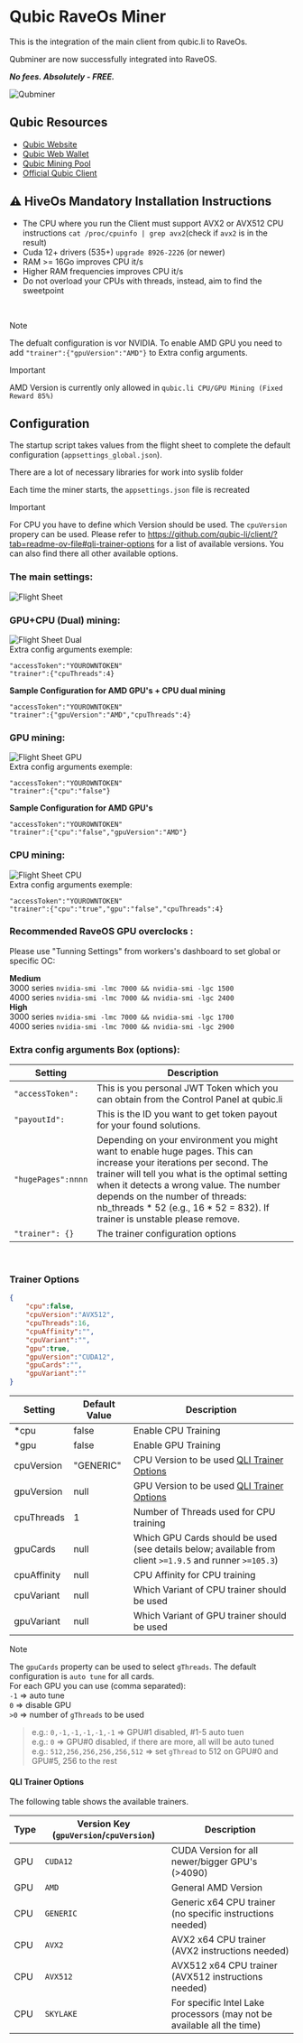 # Qubic RaveOs Miner
This is the integration of the main client from qubic.li to RaveOs.

Qubminer are now successfully integrated into RaveOS.

***No fees. Absolutely - FREE.***

![Qubminer](/img/Header.png)

## Qubic Resources

- [Qubic Website](https://web.qubic.li/)
- [Qubic Web Wallet](https://wallet.qubic.li/)
- [Qubic Mining Pool](https://app.qubic.li/public/)
- [Official Qubic Client](https://github.com/qubic-li/client?tab=readme-ov-file#download)

## :warning: HiveOs Mandatory Installation Instructions
- The CPU where you run the Client must support AVX2 or AVX512 CPU instructions
`cat /proc/cpuinfo | grep avx2`(check if `avx2` is in the result)
- Cuda 12+ drivers (535+)
`upgrade 8926-2226` (or newer)
- RAM >= 16Go improves CPU it/s
- Higher RAM frequencies improves CPU it/s
- Do not overload your CPUs with threads, instead, aim to find the sweetpoint

<br>

> [!NOTE]
> The defualt configuration is vor NVIDIA. To enable AMD GPU you need to add `"trainer":{"gpuVersion":"AMD"}` to Extra config arguments.

> [!IMPORTANT]
> AMD Version is currently only allowed in `qubic.li CPU/GPU Mining (Fixed Reward 85%)`


## Configuration
The startup script takes values from the flight sheet to complete the default configuration (`appsettings_global.json`).

There are a lot of necessary libraries for work into syslib folder

Each time the miner starts, the `appsettings.json` file is recreated

> [!IMPORTANT]
> For CPU you have to define which Version should be used. The `cpuVersion` propery can be used. Please refer to https://github.com/qubic-li/client/?tab=readme-ov-file#qli-trainer-options for a list of available versions. You can also find there all other available options.

### The main settings:
![Flight Sheet](/img/FlightSheet.png)

### GPU+CPU (Dual) mining:
![Flight Sheet Dual](/img/FlightSheetDual.png)
<br>
Extra config arguments exemple:
```
"accessToken":"YOUROWNTOKEN"
"trainer":{"cpuThreads":4}
```

**Sample Configuration for AMD GPU's + CPU dual mining**
```
"accessToken":"YOUROWNTOKEN"
"trainer":{"gpuVersion":"AMD","cpuThreads":4}
```

### GPU mining:
![Flight Sheet GPU](/img/FlightSheetGPU.png)
<br>
Extra config arguments exemple:
```
"accessToken":"YOUROWNTOKEN"
"trainer":{"cpu":"false"}
```

**Sample Configuration for AMD GPU's**
```
"accessToken":"YOUROWNTOKEN"
"trainer":{"cpu":"false","gpuVersion":"AMD"}
```

### CPU mining:
![Flight Sheet CPU](/img/FlightSheetCPU.png)
<br>
Extra config arguments exemple:
```
"accessToken":"YOUROWNTOKEN"
"trainer":{"cpu":"true","gpu":"false","cpuThreads":4}
```

### Recommended RaveOS GPU overclocks :  

Please use "Tunning Settings" from workers's dashboard to set global or specific OC:

**Medium**  
3000 series ```nvidia-smi -lmc 7000 && nvidia-smi -lgc 1500```  
4000 series ```nvidia-smi -lmc 7000 && nvidia-smi -lgc 2400```  
**High**  
3000 series ```nvidia-smi -lmc 7000 && nvidia-smi -lgc 1700```  
4000 series ```nvidia-smi -lmc 7000 && nvidia-smi -lgc 2900```  


### Extra config arguments Box (options):

| Setting | Description                                                                                                                                                                                                                                  |
| ---- |----------------------------------------------------------------------------------------------------------------------------------------------------------------------------------------------------------------------------------------------|
| ```"accessToken":``` | This is you personal JWT Token which you can obtain from the Control Panel at qubic.li                                                                                                                                                       |
| ```"payoutId":``` | This is the ID you want to get token payout for your found solutions.                                                                                                                                                                        |
| ```"hugePages":nnnn``` | Depending on your environment you might want to enable huge pages. This can increase your iterations per second. The trainer will tell you what is the optimal setting when it detects a wrong value. The number depends on the number of threads: nb_threads * 52 (e.g., 16 * 52 = 832). If trainer is unstable please remove.|
| ```"trainer": {}```  | The trainer configuration options                                                                                                                                                                                                 |

<br>

### Trainer Options

```json
{
	"cpu":false,
	"cpuVersion":"AVX512",
	"cpuThreads":16,
	"cpuAffinity":"",
	"cpuVariant":"",
	"gpu":true,
	"gpuVersion":"CUDA12",
	"gpuCards":"",
	"gpuVariant":""
}
```

|  Setting 	|  Default Value 	|  Description 	|
|---	|---	|---	|
|  *cpu 	|  false	|  Enable CPU Training	|
|  *gpu 	|  false	|  Enable GPU Training	|
|  cpuVersion 	|  "GENERIC"	|  CPU Version to be used [QLI Trainer Options](#qli-trainer-options)	|
|  gpuVersion 	|  null	|  GPU Version to be used [QLI Trainer Options](#qli-trainer-options)	|
|  cpuThreads 	|  1	|  Number of Threads used for CPU training	|
|  gpuCards 	|  null	|  Which GPU Cards should be used (see details below; available from client `>=1.9.5` and runner `>=105.3`)	|
|  cpuAffinity	|  null	|  CPU Affinity for CPU training	|
|  cpuVariant 	|  null	|  Which Variant of CPU trainer should be used	|
|  gpuVariant 	|  null	|  Which Variant of GPU trainer should be used	|

> [!NOTE]
> The `gpuCards` property can be used to select `gThreads`. The default configuration is `auto tune` for all cards.<br>
> For each GPU you can use (comma separated):<br>
> `-1` => auto tune<br>
>  `0` => disable GPU<br>
> `>0` => number of `gThreads` to be used<br>
> >e.g.: `0,-1,-1,-1,-1,-1` => GPU#1 disabled, #1-5 auto tuen<br>
> e.g.: `0` => GPU#0 disabled, if there are more, all will be auto tuned<br>
> e.g.: `512,256,256,256,256,512` => set `gThread` to 512 on GPU#0 and GPU#5, 256 to the rest<br>

#### QLI Trainer Options
The following table shows the available trainers.

|  Type 	|   Version Key (`gpuVersion`/`cpuVersion`)	|   Description	|  
|---	|---	|--- |
|   GPU	|  `CUDA12`  	|   CUDA Version for all newer/bigger GPU's (>4090) |
|   GPU	|  `AMD`  	|   General AMD Version |
|   CPU	|  `GENERIC`  	|   Generic x64 CPU trainer (no specific instructions needed) |
|   CPU	|  `AVX2`  	|   AVX2 x64 CPU trainer (AVX2 instructions needed) |
|   CPU	|  `AVX512`  	|   AVX512 x64 CPU trainer (AVX512 instructions needed) |
|   CPU	|  `SKYLAKE`  	|   For specific Intel Lake processors (may not be available all the time) |